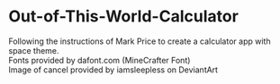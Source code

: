 # Out-of-This-World-Calculator
Following the instructions of Mark Price to create a calculator app with space theme. </br>
Fonts provided by dafont.com (MineCrafter Font) </br>
Image of cancel provided by iamsleepless on DeviantArt
